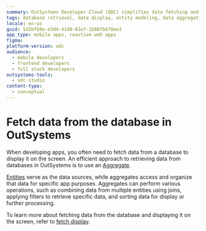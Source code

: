 ```yaml
---
summary: OutSystems Developer Cloud (ODC) simplifies data fetching and display from databases using Aggregates and widgets.
tags: database retrieval, data display, entity modeling, data aggregation, data filtering
locale: en-us
guid: 5d1bfb9e-e3d4-41d8-81e7-1b86fb678ea3
app_type: mobile apps, reactive web apps
figma:
platform-version: odc
audience:
  - mobile developers
  - frontend developers
  - full stack developers
outsystems-tools:
  - odc studio
content-type:
  - conceptual
---
```


# Fetch data from the database in OutSystems

When developing apps, you often need to fetch data from a database to display it on the screen. An efficient approach to retrieving data from databases in OutSystems is to use an [Aggregate](aggregate.md). 

[Entities](../modeling/entity.md) serve as the data sources, while aggregates access and organize that data for specific app purposes. Aggregates can perform various operations, such as combining data from multiple entities using joins, applying filters to retrieve specific data, and sorting data for display or further processing.

To learn more about fetching data from the database and displaying it on the screen, refer to [fetch display](../../ui/interaction/fetch-display.md).
